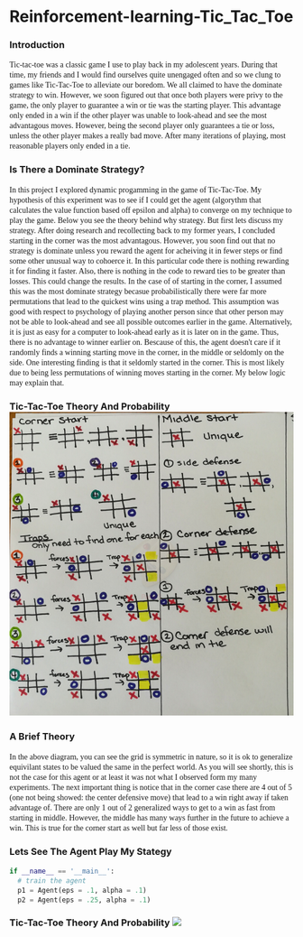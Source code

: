 # Reinforcement-learning-Tic_Tac_Toe

### Introduction
<span style="font-family:Papyrus"> Tic-tac-toe was a classic game I use to play back in my adolescent years. During that time, my friends and I would find ourselves quite unengaged often and so we clung to games like Tic-Tac-Toe to alleviate our boredom. We all claimed to have the dominate strategy to win. However, we soon figured out that once both players were privy to the game, the only player to guarantee a win or tie was the starting player. This advantage only ended in a win if the other player was unable to look-ahead and see the most advantagous moves. However, being the second player only guarantees a tie or loss, unless the other player makes a really bad move. After many iterations of playing, most reasonable players only ended in a tie.
</span>

### Is There a Dominate Strategy?
<span style="font-family:Papyrus"> In this project I explored dynamic progamming in the game of Tic-Tac-Toe. My hypothesis of this experiment was to see if I could get the agent (algorythm that calculates the value function based off epsilon and alpha) to converge on my technique to play the game. Below you see the theory behind why strategy. But first lets discuss my strategy. After doing research and recollecting back to my former years, I concluded starting in the corner was the most advantagous. However, you soon find out that no strategy is dominate unless you reward the agent for acheiving it in fewer steps or find some other unusual way to cohoerce it. In this particular code there is nothing rewarding it for finding it faster. Also, there is nothing in the code to reward ties to be greater than losses. This could change the results. In the case of of starting in the corner, I assumed this was the most dominate strategy becasue probabilistically there were far more permutations that lead to the quickest wins using a trap method. This assumption was good with respect to psychology of playing another person since that other person may not be able to look-ahead and see all possible outcomes earlier in the game. Alternatively, it is just as easy for a computer to look-ahead early as it is later on in the game. Thus, there is no advantage to winner earlier on. Bescause of this, the agent doesn't care if it randomly finds a winning starting move in the corner, in the middle or seldomly on the side. One interesting finding is that it seldomly started in the corner. This is most likely due to being less permutations of winning moves starting in the corner. My below logic may explain that.  
</span>
<p align="center">
  <h3>Tic-Tac-Toe Theory And Probability </>
  <img src="tic-tac-toe.png" )
</p>

### A Brief Theory
<span style="font-family:Papyrus"> In the above diagram, you can see the grid is symmetric in nature, so it is ok to generalize equivilant states to be valued the same in the perfect world. As you will see shortly, this is not the case for this agent or at least it was not what I observed form my many experiments. The next important thing is notice that in the corner case there are 4 out of 5 (one not being showed: the center defensive move) that lead to a win right away if taken advantage of. There are only 1 out of 2 generalized ways to get to a win as fast from starting in middle. However, the middle has many ways further in the future to achieve a win. This is true for the corner start as well but far less of those exist. 
</span>

### Lets See The Agent Play My Stategy


```python
if __name__ == '__main__':
  # train the agent
  p1 = Agent(eps = .1, alpha = .1)
  p2 = Agent(eps = .25, alpha = .1)

```

<p align="center">
  <h3>Tic-Tac-Toe Theory And Probability </>
  <img src="tic-tac-toe2.png" )
</p>
